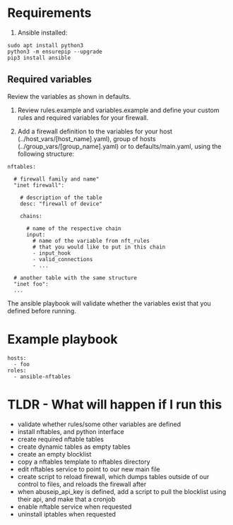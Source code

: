 # Requirements

1. Ansible installed:

```
sudo apt install python3
python3 -m ensurepip --upgrade
pip3 install ansible
```

## Required variables

Review the variables as shown in defaults.

1. Review rules.example and variables.example and define your custom rules and required variables for your firewall.

2. Add a firewall definition to the variables for your host (../host_vars/[host_name].yaml), group of hosts (../group_vars/[group_name].yaml) or to defaults/main.yaml, using the following structure:

```
nftables:

  # firewall family and name"
  "inet firewall":

    # description of the table
    desc: "firewall of device"

    chains:

      # name of the respective chain
      input:
        # name of the variable from nft_rules
        # that you would like to put in this chain
        - input_hook
        - valid_connections
        - ...

  # another table with the same structure
  "inet foo":
  ...
```

The ansible playbook will validate whether the variables exist that you defined before running.

# Example playbook

```
hosts:
  - foo
roles:
  - ansible-nftables

```

# TLDR - What will happen if I run this

- validate whether rules/some other variables are defined
- install nftables, and python interface
- create required nftable tables
- create dynamic tables as empty tables
- create an empty blocklist
- copy a nftables template to nftables directory
- edit nftables service to point to our new main file
- create script to reload firewall, which dumps tables outside of our control to files, and reloads the firewall after
- when abuseip_api_key is defined, add a script to pull the blocklist using their api, and make that a cronjob
- enable nftable service when requested
- uninstall iptables when requested
